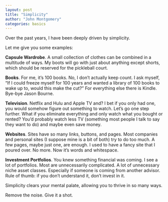 ```yaml
---
layout: post
title: "Simplicity"
author: "John Montgomery"
categories: basics
---
```


Over the past years, I have been deeply driven by simplicity.

Let me give you some examples:

**Capsule Wardrobe**. A small collection of clothes can be combined in a multitude of ways. My boots will go with just about anything except shorts, which should be reserved for the pickleball court.

**Books**. For me, it’s 100 books. No, I don’t actually keep count. I ask myself, “If I could freeze myself for 100 years and wanted a library of 100 books to wake up to, would this make the cut?” For everything else there is Kindle. Bye-bye Jason Bourne.

**Television**. Netflix and Hulu and Apple TV and? I bet if you only had one, you would somehow figure out something to watch. Let’s go one step further. What if you eliminate everything and only watch what you bought or rented? You’d probably watch less TV (something most people I talk to say they want to do) and maybe even save money.

**Websites**. Sites have so many links, buttons, and pages. Most companies and personal sites (I suppose mine is a bit of both) try to do too much. A few pages, maybe just one, are enough. I used to have a fancy site that I poured over. No more. Now it’s words and whitespace.

**Investment Portfolios**. You knew something financial was coming. I see a lot of portfolios. Most are unnecessarily complicated. A lot of unnecessary niche asset classes. Especially if someone is coming from another advisor. Rule of thumb: if you don’t understand it, don’t invest in it.

Simplicity clears your mental palate, allowing you to thrive in so many ways.

Remove the noise. Give it a shot.
